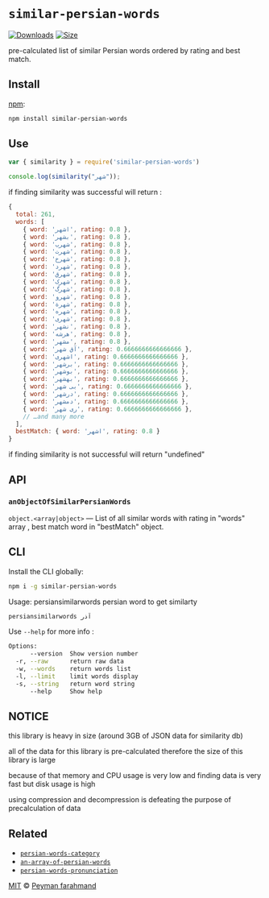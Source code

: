 # `similar-persian-words`
[![Downloads][downloads-badge]][downloads]
[![Size][size-badge]][size]

pre-calculated list of similar Persian words ordered by rating and best match.

## Install

[npm][]:

```sh
npm install similar-persian-words
```

## Use

```js
var { similarity } = require('similar-persian-words')

console.log(similarity("شهر"));
```

if finding similarity was successful will return :

```js
{
  total: 261,
  words: [
    { word: 'اشهر', rating: 0.8 },
    { word: 'بشهر', rating: 0.8 },
    { word: 'شهرب', rating: 0.8 },
    { word: 'شهرت', rating: 0.8 },
    { word: 'شهرخ', rating: 0.8 },
    { word: 'شهرد', rating: 0.8 },
    { word: 'شهرق', rating: 0.8 },
    { word: 'شهرک', rating: 0.8 },
    { word: 'شهرگ', rating: 0.8 },
    { word: 'شهرو', rating: 0.8 },
    { word: 'شهرة', rating: 0.8 },
    { word: 'شهره', rating: 0.8 },
    { word: 'شهری', rating: 0.8 },
    { word: 'نشهر', rating: 0.8 },
    { word: 'هرشه', rating: 0.8 },
    { word: 'مشهر', rating: 0.8 },
    { word: 'آق شهر', rating: 0.6666666666666666 },
    { word: 'اشهری', rating: 0.6666666666666666 },
    { word: 'برشهر', rating: 0.6666666666666666 },
    { word: 'بوشهر', rating: 0.6666666666666666 },
    { word: 'بهشهر', rating: 0.6666666666666666 },
    { word: 'بی شهر', rating: 0.6666666666666666 },
    { word: 'درشهر', rating: 0.6666666666666666 },
    { word: 'دمشهر', rating: 0.6666666666666666 },
    { word: 'ری شهر', rating: 0.6666666666666666 },
    // …and many more
  ],
  bestMatch: { word: 'اشهر', rating: 0.8 }
}
```
if finding similarity is not successful will return "undefined"

## API

### `anObjectOfSimilarPersianWords`

`object.<array|object>` — List of all similar words with rating in "words" array , best match word in "bestMatch" object.

## CLI

Install the CLI globally:

```sh
npm i -g similar-persian-words
```

Usage: persiansimilarwords <word> persian word to get similarty

```sh
persiansimilarwords آذر
```

Use `--help` for more info :

```sh
Options:
      --version  Show version number                                   [boolean]
  -r, --raw      return raw data                                       [boolean]
  -w, --words    return words list                                     [boolean]
  -l, --limit    limit words display                                    [number]
  -s, --string   return word string                                    [boolean]
      --help     Show help                                             [boolean]
```
## NOTICE
this library is heavy in size (around 3GB of JSON data for similarity db)

all of the data for this library is pre-calculated therefore the size of this library is large

because of that memory and CPU usage is very low and finding data is very fast but disk usage is high 

using compression and decompression is defeating the purpose of precalculation of data

## Related

*   [`persian-words-category`](https://github.com/pfndesign/persian-words-category)
*   [`an-array-of-persian-words`](https://github.com/pfndesign/an-array-of-persian-words)
*   [`persian-words-pronunciation`](https://github.com/pfndesign/persian-words-pronunciation)

[MIT][license] © [Peyman farahmand][author]

<!-- Definition -->

[downloads-badge]: https://img.shields.io/npm/dm/similar-persian-words.svg

[downloads]: https://www.npmjs.com/package/similar-persian-words

[size-badge]: https://img.shields.io/bundlephobia/minzip/similar-persian-words.svg

[size]: https://bundlephobia.com/result?p=similar-persian-words

[npm]: https://docs.npmjs.com/cli/install

[license]: license

[author]: https://www.linkedin.com/in/pfndesign